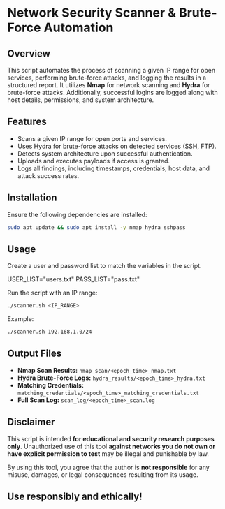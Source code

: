 # Network Security Scanner & Brute-Force Automation

## Overview

This script automates the process of scanning a given IP range for open services, performing brute-force attacks, 
and logging the results in a structured report. It utilizes **Nmap** for network scanning and **Hydra** for brute-force attacks. 
Additionally, successful logins are logged along with host details, permissions, and system architecture.

## Features

- Scans a given IP range for open ports and services.
- Uses Hydra for brute-force attacks on detected services (SSH, FTP).
- Detects system architecture upon successful authentication.
- Uploads and executes payloads if access is granted.
- Logs all findings, including timestamps, credentials, host data, and attack success rates.

## Installation

Ensure the following dependencies are installed:

```bash
sudo apt update && sudo apt install -y nmap hydra sshpass
```

## Usage
Create a user and password list to match the variables in the script.

USER_LIST="users.txt"
PASS_LIST="pass.txt"

Run the script with an IP range:

```bash
./scanner.sh <IP_RANGE>

```

Example:

```bash
./scanner.sh 192.168.1.0/24
```

## Output Files

- **Nmap Scan Results:** `nmap_scan/<epoch_time>_nmap.txt`
- **Hydra Brute-Force Logs:** `hydra_results/<epoch_time>_hydra.txt`
- **Matching Credentials:** `matching_credentials/<epoch_time>_matching_credentials.txt`
- **Full Scan Log:** `scan_log/<epoch_time>_scan.log`

## Disclaimer

This script is intended **for educational and security research purposes only**. 
Unauthorized use of this tool **against networks you do not own or have explicit permission to test** may be illegal and punishable by law.

By using this tool, you agree that the author is **not responsible** for any misuse, damages, or legal consequences resulting from its usage.


## **Use responsibly and ethically!**

